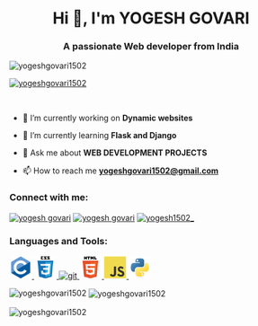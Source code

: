 <h1 align="center">Hi 👋, I'm YOGESH GOVARI</h1>
<h3 align="center">A passionate Web developer from India</h3>

<p align="left"> <img src="https://komarev.com/ghpvc/?username=yogeshgovari1502&label=Profile%20views&color=0e75b6&style=flat" alt="yogeshgovari1502" /> </p>

<p align="left"> <a href="https://github.com/ryo-ma/github-profile-trophy"><img src="https://github-profile-trophy.vercel.app/?username=yogeshgovari1502" alt="yogeshgovari1502" /></a> </p>

<p align="left"> <a href="https://twitter.com/" target="blank"><img src="https://img.shields.io/twitter/follow/?logo=twitter&style=for-the-badge" alt="" /></a> </p>

- 🔭 I’m currently working on **Dynamic websites**

- 🌱 I’m currently learning **Flask and Django**

- 💬 Ask me about **WEB DEVELOPMENT PROJECTS**

- 📫 How to reach me **yogeshgovari1502@gmail.com**

<h3 align="left">Connect with me:</h3>
<p align="left">
<a href="https://linkedin.com/in/yogesh govari" target="blank"><img align="center" src="https://raw.githubusercontent.com/rahuldkjain/github-profile-readme-generator/neutral-icons/src/images/icons/Social/linked-in-alt.svg" alt="yogesh govari" height="30" width="40" /></a>
<a href="https://fb.com/yogesh govari" target="blank"><img align="center" src="https://raw.githubusercontent.com/rahuldkjain/github-profile-readme-generator/neutral-icons/src/images/icons/Social/facebook.svg" alt="yogesh govari" height="30" width="40" /></a>
<a href="https://instagram.com/yogesh1502_" target="blank"><img align="center" src="https://raw.githubusercontent.com/rahuldkjain/github-profile-readme-generator/neutral-icons/src/images/icons/Social/instagram.svg" alt="yogesh1502_" height="30" width="40" /></a>
</p>

<h3 align="left">Languages and Tools:</h3>
<p align="left"> <a href="https://www.cprogramming.com/" target="_blank"> <img src="https://raw.githubusercontent.com/devicons/devicon/master/icons/c/c-original.svg" alt="c" width="40" height="40"/> </a> <a href="https://www.w3schools.com/css/" target="_blank"> <img src="https://raw.githubusercontent.com/devicons/devicon/master/icons/css3/css3-original-wordmark.svg" alt="css3" width="40" height="40"/> </a> <a href="https://git-scm.com/" target="_blank"> <img src="https://www.vectorlogo.zone/logos/git-scm/git-scm-icon.svg" alt="git" width="40" height="40"/> </a> <a href="https://www.w3.org/html/" target="_blank"> <img src="https://raw.githubusercontent.com/devicons/devicon/master/icons/html5/html5-original-wordmark.svg" alt="html5" width="40" height="40"/> </a> <a href="https://developer.mozilla.org/en-US/docs/Web/JavaScript" target="_blank"> <img src="https://raw.githubusercontent.com/devicons/devicon/master/icons/javascript/javascript-original.svg" alt="javascript" width="40" height="40"/> </a> <a href="https://www.python.org" target="_blank"> <img src="https://raw.githubusercontent.com/devicons/devicon/master/icons/python/python-original.svg" alt="python" width="40" height="40"/> </a> </p>

<p><img align="left" src="https://github-readme-stats.vercel.app/api/top-langs?username=yogeshgovari1502&show_icons=true&locale=en&layout=compact" alt="yogeshgovari1502" /></p>

<p>&nbsp;<img align="center" src="https://github-readme-stats.vercel.app/api?username=yogeshgovari1502&show_icons=true&locale=en" alt="yogeshgovari1502" /></p>

<p><img align="center" src="https://github-readme-streak-stats.herokuapp.com/?user=yogeshgovari1502&" alt="yogeshgovari1502" /></p>
